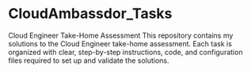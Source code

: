 # CloudAmbassdor_Tasks
Cloud Engineer Take-Home Assessment This repository contains my solutions to the Cloud Engineer take-home assessment. Each task is organized with clear, step-by-step instructions, code, and configuration files required to set up and validate the solutions. 
